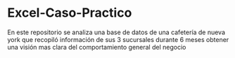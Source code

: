 # Excel-Caso-Practico
En este repositorio se analiza una base de datos de una cafetería de nueva york que recopiló información de sus 3 sucursales durante 6 meses obtener una visión mas clara del comportamiento general del negocio
